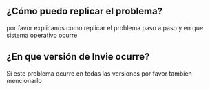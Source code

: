 ## ¿Cómo puedo replicar el problema?
por favor explicanos como replicar el problema paso a paso y en que sistema operativo ocurre
## ¿En que versión de Invie ocurre?
Si este problema ocurre en todas las versiones por favor tambien mencionarlo

